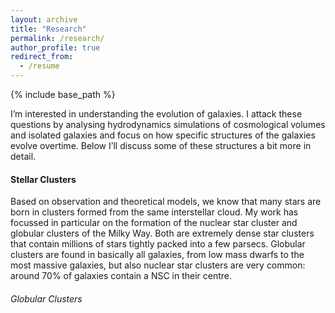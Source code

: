 ```yaml
---
layout: archive
title: "Research"
permalink: /research/
author_profile: true
redirect_from:
  - /resume
---
```

{% include base_path %}

I’m interested in understanding the evolution of galaxies. I attack these questions by analysing hydrodynamics simulations of cosmological volumes and isolated galaxies and focus on how specific structures of the galaxies evolve overtime. Below I’ll discuss some of these structures a bit more in detail.

#### Stellar Clusters
Based on observation and theoretical models, we know that many stars are born in clusters formed from the same interstellar cloud. My work has focussed in particular on the formation of the nuclear star cluster and globular clusters of the Milky Way. Both are extremely dense star clusters that contain millions of stars tightly packed into a few parsecs. Globular clusters are found in basically all galaxies, from low mass dwarfs  to the most massive galaxies, but also nuclear star clusters are very common: around 70% of galaxies contain a NSC in their centre.

###### Globular Clusters
